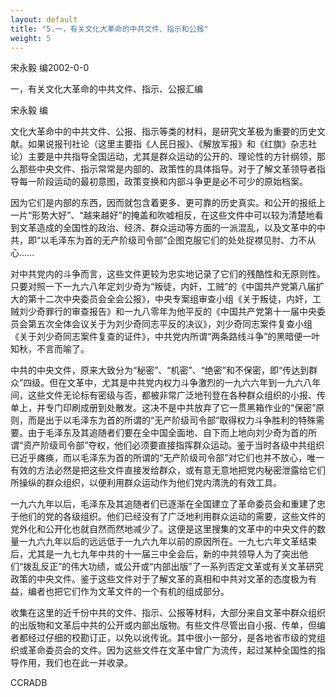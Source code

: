 ```yaml
---
layout: default
title: "5.一，有关文化大革命的中共文件、指示和公报"
weight: 5
---
```


宋永毅 编2002-0-0

一，有关文化大革命的中共文件、指示、公报汇编

宋永毅 编

文化大革命中的中共文件、公报、指示等类的材料，是研究文革极为重要的历史文献。如果说报刊社论（这里主要指《人民日报》、《解放军报》和《红旗》杂志社论）主要是中共指导全国运动，尤其是群众运动的公开的、理论性的方针纲领，那么那些中央文件、指示常常是内部的、政策性的具体指导。对于了解文革领导者指导每一阶段运动的最初意图，政策变换和内部斗争更是必不可少的原始档案。

因为它们是内部的东西，因而就包含着更多、更可靠的历史真实。和公开的报纸上一片“形势大好”、“越来越好”的掩盖和吹嘘相反，在这些文件中可以较为清楚地看到文革造成的全国性的政治、经济、群众运动等方面的一派混乱，以及文革中的中共，即“以毛泽东为首的无产阶级司令部”企图克服它们的处处捉襟见肘、力不从心……

对中共党内的斗争而言，这些文件更较为忠实地记录了它们的残酷性和无原则性。只要对照一下一九六八年定刘少奇为“叛徒，内奸，工贼”的《中国共产党第八届扩大的第十二次中央委员会全会公报》，中央专案组审查小组《关于叛徒，内奸，工贼刘少奇罪行的审查报告》和一九八零年为他平反的《中国共产党第十一届中央委员会第五次全体会议关于为刘少奇同志平反的决议》，刘少奇同志案件复查小组《关于刘少奇同志案件复查的证件》，中共党内所谓“两条路线斗争”的黑暗便一叶知秋，不言而喻了。

中共的中央文件，原来大致分为“秘密”、“机密”、“绝密”和不保密，即“传达到群众”四级。但在文革中，尤其是中共党内权力斗争激烈的一九六六年到一九六八年间，这些文件无论标有密级与否，都被非常广泛地刊登在各种群众组织的小报、传单上，并专门印刷成册到处散发。这决不是中共放弃了它一贯黑箱作业的“保密”原则，而是出于以毛泽东为首的所谓的“无产阶级司令部”取得权力斗争胜利的特殊需要。由于毛泽东及其追随者们要在全中国全面地、自下而上地向刘少奇为首的所谓“资产阶级司令部”夺权，他们必须要直接指挥群众运动。鉴于当时各级中共组织已近乎瘫痪，而以毛泽东为首的所谓的“无产阶级司令部”对它们也并不放心，唯一有效的方法必然是把这些文件直接发给群众，或有意无意地把党内秘密泄露给它们所操纵的群众组织，以便利用群众运动作为他们党内清洗的有效工具。

一九六九年以后，毛泽东及其追随者们已逐渐在全国建立了革命委员会和重建了忠于他们的党的各级组织。他们已经没有了广泛地利用群众运动的需要，这些文件的党外化和公开化也就自然而然地减少了。这便是这里搜集的文革中的中央文件的数量一九六九年以后的远远低于一九六九年以前的原因所在。一九七六年文革结束后，尤其是一九七九年中共的十一届三中全会后，新的中共领导人为了突出他们“拨乱反正”的伟大功绩，或公开或“内部出版”了一系列否定文革或有关文革研究政策的中央文件。鉴于这些文件对于了解文革的真相和中共对文革的态度极为有益，编者也把它们作为文革文件的一个有机的组成部分。

收集在这里的近千份中共的文件、指示、公报等材料，大部分来自文革中群众组织的出版物和文革后中共的公开或内部出版物。有些文件尽管出自小报、传单，但编者都经过仔细的校勘订正，以免以讹传讹。其中很小一部分，是各地省市级的党组织或革命委员会的文件。因为这些文件在文革中曾广为流传，起过某种全国性的指导作用，我们也在此一并收录。

CCRADB

